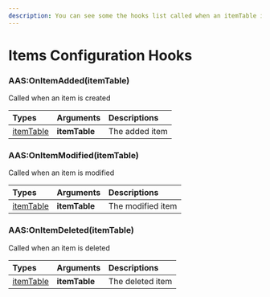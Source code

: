 ```yaml
---
description: You can see some the hooks list called when an itemTable is modified
---
```

# Items Configuration Hooks

### AAS:OnItemAdded(itemTable)
Called when an item is created

| Types | Arguments | Descriptions |
| :--- | :--- | :--- |
| [itemTable](../../data/itemTable.md) | **itemTable** | The added item |

### AAS:OnItemModified(itemTable)
Called when an item is modified

| Types | Arguments | Descriptions |
| :--- | :--- | :--- |
| [itemTable](../../data/itemTable.md) | **itemTable** | The modified item |

### AAS:OnItemDeleted(itemTable)
Called when an item is deleted

| Types | Arguments | Descriptions |
| :--- | :--- | :--- |
| [itemTable](../../data/itemTable.md) | **itemTable** | The deleted item |